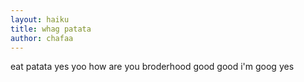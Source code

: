 ```yaml
---
layout: haiku
title: whag patata
author: chafaa
---
```


eat patata yes
yoo how are you broderhood
good good i'm goog yes
